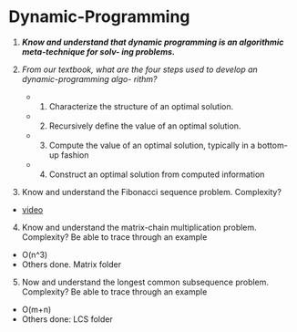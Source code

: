# Dynamic-Programming
1. **_Know and understand that dynamic programming is an algorithmic meta-technique for solv-
ing problems._**
2. _From our textbook, what are the four steps used to develop an dynamic-programming algo-
rithm?_
    - 1. Characterize the structure of an optimal solution.
    - 2. Recursively define the value of an optimal solution.
    - 3. Compute the value of an optimal solution, typically in a bottom-up fashion
    - 4. Construct an optimal solution from computed  information

3. Know and understand the Fibonacci sequence problem. Complexity?
 - [video](https://www.youtube.com/watch?v=5dRGRueKU3M)
4. Know and understand the matrix-chain multiplication problem. Complexity? Be able to
trace through an example
 - O(n^3)
 - Others done. Matrix folder

5. Now and understand the longest common subsequence problem. Complexity? Be able to
trace through an example
 - O(m+n)
 - Others done: LCS folder
